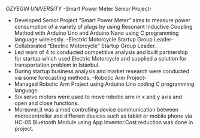 _OZYEGIN UNIVERSITY_
-Smart Power Meter Senior Project-
- Developed Senior Project “Smart Power Meter” aims to measure power consumption of a variety of plugs by using
 Resonant Inductive Coupling Method 
with Arduino Uno and Arduino Nano using C programming language wirelessly.
-Electric Motorcycle Startup Group Leader-
-	Collaborated “Electric Motorcycle” Startup Group Leader.
- Led team of 4 to conducted competitive analysis and built partnership for startup which used Electric Motorcycle 
and supplied a solution for transportation problem in Istanbul.
- During startup business analysis and market research were conducted via some forecasting methods.
-Robotic Arm Project-
-	Managed Robotic Arm Project using Arduino Uno coding C programming language.
- Six servo motors were used to move robotic arm in x and y axis and open and close functions. 
- Moreover,it was aimed controlling device communication between microcontroller and different devices 
such as tablet or mobile phone via HC-05 Bluetooth Module using App Inventor.Cost reduction was done in project.

